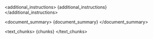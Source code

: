 
<additional_instructions>
{additional_instructions}
</additional_instructions> 

<title>
{title}
</title>

<document_summary>
{document_summary}
</document_summary>

<text_chunks>
{chunks}
</text_chunks>
